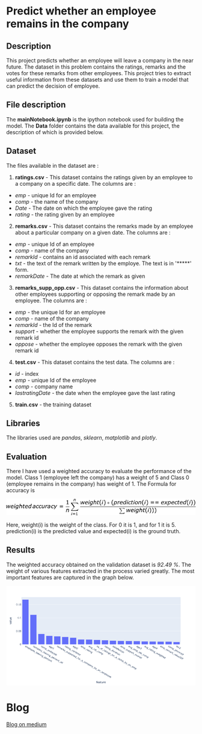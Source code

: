 # Predict whether an employee remains in the company
## Description
  This project predicts whether an employee will leave a company in the near future. The dataset in this problem contains the ratings, remarks and the votes for these remarks from other employees. This project tries to extract useful information from these datasets and use them to train a model that can predict the decision of employee.
  
 ## File description
 The **mainNotebook.ipynb** is the ipython notebook used for building the model. The **Data** folder contains the data available for this project, the description of which is provided below.
 
 ## Dataset
 The files available in the dataset are :
 1. **ratings.csv** - This dataset contains the ratings given by an employee to a company on a specific date. The columns are :
  - *emp* - unique Id for an employee
  - *comp* - the name of the company
  - *Date* - The date on which the employee gave the rating
  - *rating* - the rating given by an employee
2. **remarks.csv** - This dataset contains the remarks made by an employee about a particular company on a given date. The columns are : 
  - *emp* - unique Id of an employee
  - *comp* - name of the company
  - *remarkId* - contains an id associated with each remark
  - *txt* - the text of the remark written by the employe. The text is in '*****' form.
  - *remarkDate* - The date at which the remark as given
3. **remarks_supp_opp.csv** - This dataset contains the information about other employees supporting or opposing the remark made by an employee. The columns are :
  - *emp* - the unique Id for an employee
  - *comp* - name of the company
  - *remarkId* - the Id of the remark
  - *support* - whether the employee supports the remark with the given remark id
  - *oppose* - whether the employee opposes the remark with the given remark id
4. **test.csv** - This dataset contains the test data. The columns are :
  - *id* - index
  - *emp* - unique Id of the employee
  - *comp* - company name
  - *lastratingDate* - the date when the employee gave the last rating
5. **train.csv** - the training dataset

## Libraries
The libraries used are *pandas*, *sklearn*, *matplotlib* and *plotly*. 

## Evaluation
There I have used a weighted accuracy to evaluate the performance of the model. Class 1 (employee left the company) has a weight of 5 and Class 0 (employee remains in the company) has weight of 1. The Formula for accuracy is <br>
 
<img src="https://github.com/tesla-24/EmployeeLeavingCompanyPrediction/blob/main/support/formula.png" width="600"/>

Here, weight(i) is the weight of the class. For 0 it is 1, and for 1 it is 5.
prediction(i) is the predicted value and expected(i) is the ground truth.

## Results

The weighted accuracy obtained on the validation dataset is *92.49 %*. The weight of various features extracted in the process varied greatly. The most important features are captured in the graph below.

<img src="https://github.com/tesla-24/EmployeeLeavingCompanyPrediction/blob/main/support/important_features.png" width="600"/>

# Blog 


[Blog on medium](https://medium.com/@yogielectron/predict-whether-an-employee-remains-in-the-company-6a7cc7ff147f)
